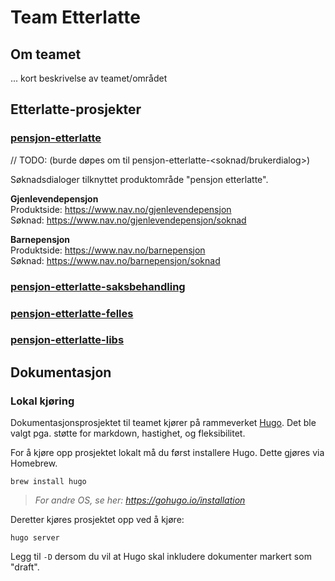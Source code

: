 # Team Etterlatte

## Om teamet

... kort beskrivelse av teamet/området

## Etterlatte-prosjekter

### [pensjon-etterlatte](http://github.com/navikt/pensjon-etterlatte) 
// TODO: (burde døpes om til pensjon-etterlatte-<soknad/brukerdialog>)

Søknadsdialoger tilknyttet produktområde "pensjon etterlatte".

**Gjenlevendepensjon** \
Produktside: https://www.nav.no/gjenlevendepensjon \
Søknad: https://www.nav.no/gjenlevendepensjon/soknad

**Barnepensjon** \
Produktside: https://www.nav.no/barnepensjon \
Søknad: https://www.nav.no/barnepensjon/soknad

### [pensjon-etterlatte-saksbehandling](http://github.com/navikt/pensjon-etterlatte-saksbehandling)


### [pensjon-etterlatte-felles](http://github.com/navikt/pensjon-etterlatte-felles)


### [pensjon-etterlatte-libs](http://github.com/navikt/pensjon-etterlatte-libs)


## Dokumentasjon

### Lokal kjøring

Dokumentasjonsprosjektet til teamet kjører på rammeverket [Hugo](https://gohugo.io/). Det ble valgt 
pga. støtte for markdown, hastighet, og fleksibilitet.

For å kjøre opp prosjektet lokalt må du først installere Hugo. Dette gjøres via Homebrew.

`brew install hugo`

> _For andre OS, se her: https://gohugo.io/installation_

Deretter kjøres prosjektet opp ved å kjøre: 

`hugo server` 

Legg til `-D` dersom du vil at Hugo skal inkludere dokumenter markert som "draft". 
